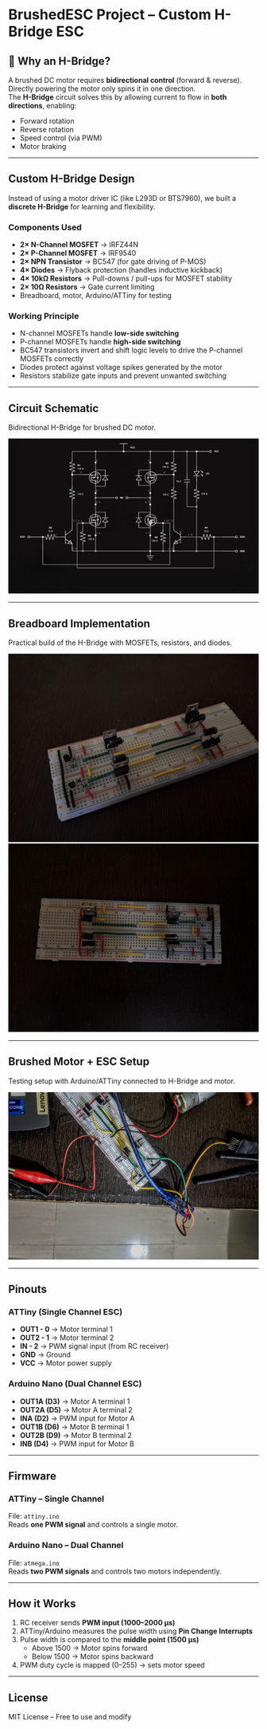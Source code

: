 # BrushedESC Project – Custom H-Bridge ESC

## 🔧 Why an H-Bridge?
A brushed DC motor requires **bidirectional control** (forward & reverse).  
Directly powering the motor only spins it in one direction.  
The **H-Bridge** circuit solves this by allowing current to flow in **both directions**, enabling:  
- Forward rotation  
- Reverse rotation  
- Speed control (via PWM)  
- Motor braking  

---

## Custom H-Bridge Design
Instead of using a motor driver IC (like L293D or BTS7960), we built a **discrete H-Bridge** for learning and flexibility.  

### Components Used
- **2× N-Channel MOSFET** → IRFZ44N  
- **2× P-Channel MOSFET** → IRF9540  
- **2× NPN Transistor** → BC547 (for gate driving of P-MOS)  
- **4× Diodes** → Flyback protection (handles inductive kickback)  
- **4× 10kΩ Resistors** → Pull-downs / pull-ups for MOSFET stability  
- **2× 10Ω Resistors** → Gate current limiting  
- Breadboard, motor, Arduino/ATTiny for testing  

### Working Principle
- N-channel MOSFETs handle **low-side switching**  
- P-channel MOSFETs handle **high-side switching**  
- BC547 transistors invert and shift logic levels to drive the P-channel MOSFETs correctly  
- Diodes protect against voltage spikes generated by the motor  
- Resistors stabilize gate inputs and prevent unwanted switching  

---

##  Circuit Schematic
Bidirectional H-Bridge for brushed DC motor.  

![Circuit Schematic](circuit_schematic.jpg)

---

## Breadboard Implementation
Practical build of the H-Bridge with MOSFETs, resistors, and diodes.  

![H-Bridge Breadboard](hbridge_breadboard.jpg)  
![H-Bridge Breadboard 2](hbridge_breadboard2.jpg)

---

## Brushed Motor + ESC Setup
Testing setup with Arduino/ATTiny connected to H-Bridge and motor.  

![Brushed Motor ESC Setup](brushed_motor_esc.jpg)

---

## Pinouts

### ATTiny (Single Channel ESC)
- **OUT1 - 0** → Motor terminal 1  
- **OUT2 - 1** → Motor terminal 2  
- **IN   - 2** → PWM signal input (from RC receiver)  
- **GND** → Ground  
- **VCC** → Motor power supply  

### Arduino Nano (Dual Channel ESC)
- **OUT1A (D3)** → Motor A terminal 1  
- **OUT2A (D5)** → Motor A terminal 2  
- **INA   (D2)** → PWM input for Motor A  
- **OUT1B (D6)** → Motor B terminal 1  
- **OUT2B (D9)** → Motor B terminal 2  
- **INB   (D4)** → PWM input for Motor B  

---

## Firmware

### ATTiny – Single Channel
File: `attiny.ino`  
Reads **one PWM signal** and controls a single motor.  

### Arduino Nano – Dual Channel
File: `atmega.ino`  
Reads **two PWM signals** and controls two motors independently.  

---

## How it Works
1. RC receiver sends **PWM input (1000–2000 µs)**  
2. ATTiny/Arduino measures the pulse width using **Pin Change Interrupts**  
3. Pulse width is compared to the **middle point (1500 µs)**  
   - Above 1500 → Motor spins forward  
   - Below 1500 → Motor spins backward  
4. PWM duty cycle is mapped (0–255) → sets motor speed  

---

## License
MIT License – Free to use and modify  
